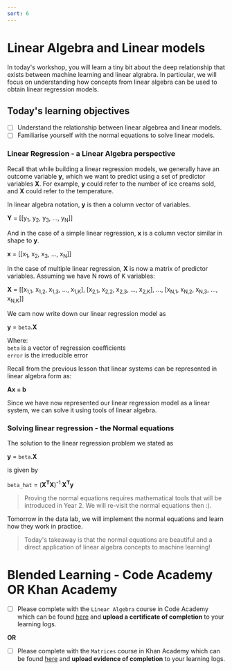 ```yaml
---
sort: 6
---
```


# Linear Algebra and Linear models

In today's workshop, you will learn a tiny bit about the deep relationship that
exists between machine learning and linear algrabra. In particular, we will focus on
understanding how concepts from linear algebra can be used to obtain
linear regression models.

## Today's learning objectives
- [ ] Understand the relationship between linear algebrea and linear models.
- [ ] Familiarise yourself with the normal equations to solve linear models.

### Linear Regression - a Linear Algebra perspective

Recall that while building a linear regression models, we generally have an
outcome variable **y**, which we want to predict using a set of predictor
variables **X**. For example, **y** could refer to the number of ice creams
sold, and **X** could refer to the temperature.

In linear algebra notation, **y** is then a column vector of variables.

**Y** = [[y<sub>1</sub>, y<sub>2</sub>, y<sub>3</sub>, ..., y<sub>N</sub>]]

And in the case of a simple linear regression, **x** is a column vector similar
in shape to **y**.

**x** = [[x<sub>1</sub>, x<sub>2</sub>, x<sub>3</sub>, ..., x<sub>N</sub>]]

In the case of multiple linear regression, **X** is now a matrix of predictor
variables. Assuming we have N rows of K variables:

**X** = [[x<sub>1,1</sub>, x<sub>1,2</sub>, x<sub>1,3</sub>, ..., x<sub>1,K</sub>],
          [x<sub>2,1</sub>, x<sub>2,2</sub>, x<sub>2,3</sub>, ..., x<sub>2,K</sub>],
          ...,
          [x<sub>N,1</sub>, x<sub>N,2</sub>, x<sub>N,3</sub>, ..., x<sub>N,K</sub>]]


We cam now write down our linear regression model as

**y** = ```beta```.**X**

Where: <br>
``beta`` is a vector of regression coefficients <br>
``error`` is the irreducible error

Recall from the previous lesson that linear systems can be represented in linear
algebra form as:

**Ax = b**

Since we have now represented our linear regression model as a linear system,
we can solve it using tools of linear algebra.

### Solving linear regression - the Normal equations

The solution to the linear regression problem we stated as

**y** = ```beta```.**X**

is given by

 ```beta_hat``` = (**X<sup>T</sup>X**)<sup>-1.</sup>**X<sup>T</sup>y**

 > Proving the normal equations requires mathematical tools that will be
introduced in Year 2. We will re-visit the normal equations then :).

 Tomorrow in the data lab, we will implement the normal equations
 and learn how they work in practice.


>Today's takeaway is that the normal equations are beautiful and a direct application of
 linear algebra concepts to machine learning!

# Blended Learning - Code Academy OR Khan Academy

- [ ] Please complete with the ```Linear Algebra``` course in Code Academy which can
 be found [here](https://www.codecademy.com/learn/learn-linear-algebra) and
 **upload a certificate of completion** to your learning logs.

 **OR**

- [ ] Please complete with the ```Matrices``` course in Khan Academy which can
 be found [here](https://www.khanacademy.org/math/precalculus/x9e81a4f98389efdf:matrices) and
 **upload evidence of completion** to your learning logs.
